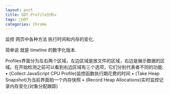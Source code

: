 ```yaml
---
layout: post
title: GDT-Profile分析✔︎
tags: 💯GDT
categories: Chrome
---
```


监控 网页中各种方法 执行时间和内存的变化.

简单说 就是 timeline 的数字化版本.






Profiles界面分为左右两个区域，左边区域是放文件的区域，右边是展示数据的区域。在开始检测之前可以看到右边区域有三个选项，它们分别代表者不同的功能:
• (Collect JavaScript CPU Profile)监控函数执行期花费的时间
• (Take Heap Snapshot)为当前界面拍一个内存快照
• (Record Heap Allocations)实时监控记录内存变化(对象分配跟踪)